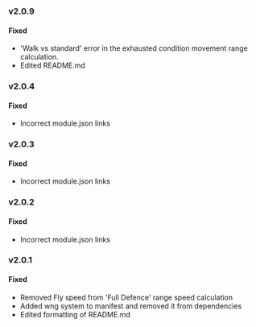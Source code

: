### v2.0.9

#### Fixed
- 'Walk vs standard' error in the exhausted condition movement range calculation.
- Edited README.md

### v2.0.4

#### Fixed

- Incorrect module.json links

### v2.0.3

#### Fixed

- Incorrect module.json links

### v2.0.2

#### Fixed

- Incorrect module.json links

### v2.0.1

#### Fixed

- Removed Fly speed from 'Full Defence' range speed calculation
- Added wng system to manifest and removed it from dependencies
- Edited formatting of README.md
